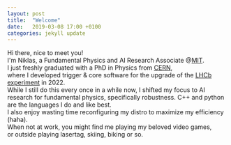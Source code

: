 ```yaml
---
layout: post
title:  "Welcome"
date:   2019-03-08 17:00 +0100
categories: jekyll update
---
```


Hi there, nice to meet you!  
I'm Niklas, a Fundamental Physics and AI Research Associate @[MIT](https://mit.edu).  
I just freshly graduated with a PhD in Physics from [CERN](https://home.cern/),  
where I developed trigger & core software for the upgrade of the [LHCb experiment](https://lhcb.web.cern.ch/lhcb/) in 2022.  
While I still do this every once in a while now, I shifted my focus to AI research for fundamental physics, specifically robustness.
C++ and python are the languages I do and like best.  
I also enjoy wasting time reconfiguring my distro to maximize my efficiency (haha).  
When not at work, you might find me playing my beloved video games,  
or outside playing lasertag, skiing, biking or so.
